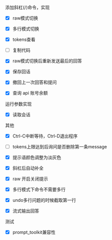 添加斜杠(/)命令，实现

- [x] raw模式切换

- [x] 多行模式切换

- [x] tokens查看

- [ ] 复制代码

- [x] raw模式切换后重新发送最后的回答

- [x] 保存回话

- [x] 撤回上一次回答和提问

- [x] 查询 api 账号余额

运行参数实现

- [x] 读取会话

其他

- [x] Ctrl-C中断等待，Ctrl-D退出程序

- [ ] tokens上限达到后询问是否删除第一条message

  

- [x] 提示语颜色调整为淡灰色

- [x] 斜杠后自动补全

- [x] raw 开启关闭提示

- [x] 多行模式下命令不需要多行

- [x] undo多行问题的时候截取第一行

- [x] 流式输出回答

测试

- [x] prompt_toolkit兼容性